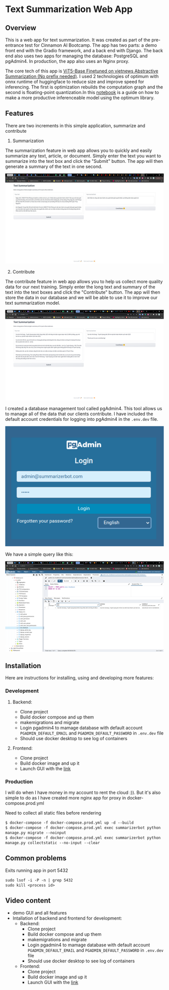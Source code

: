 # Text Summarization Web App

## Overview

This is a web app for text summarization. It was created as part of the pre-entrance test for Cinnamon AI Bootcamp. The app has two parts: a demo front end with the Gradio framework, and a back end with Django. The back end also uses two apps for managing the database: PostgreSQL and pgAdmin4. In production, the app also uses an Nginx proxy.

The core tech of this app is [ViT5-Base Finetuned on vietnews Abstractive Summarization (No prefix needed)](https://huggingface.co/VietAI/vit5-base-vietnews-summarization). I used 2 technologies of optimum with onnx runtime of huggingface to reduce size and improve speed for inferencing. The first is optimization  rebuilds the computation graph and the second is floating-point quantization.In this [notebook](app/bot/model/onnx.ipynb) is a guide on how to make a more productive inferenceable model using the optimum library.

## Features
There are two increments in this simple application, summarize and contribute

1. Summarization

The summarization feature in web app allows you to quickly and easily summarize any text, article, or document. Simply enter the text you want to summarize into the text box and click the "Submit" button. The app will then generate a summary of the text in one second.

![Image demo summarize](docs/images/summarize.jpg)

2. Contribute

The contribute feature in web app allows you to help us collect more quality data for our next training. Simply enter the long text and summary of the text into the text boxes and click the "Contribute" button. The app will then store the data in our database and we will be able to use it to improve our text summarization model.

![Image demo contribute](docs/images/contribute.png)

I created a database management tool called pgAdmin4. This tool allows us to manage all of the data that our clients contribute. I have included the default account credentials for logging into pgAdmin4 in the `.env.dev` file. 

![Image](docs/images/login-pgadmin.png)

We have a simple query like this:

![Contributed data](docs/images/database.png)


## Installation
Here are instructions for installing, using and developing more features:
### Development
1. Backend:
    - Clone project
    - Build docker compose and up them 
    - makemigrations and migrate
    - Login pgadmin4 to mamage database with default account `PGADMIN_DEFAULT_EMAIL` and `PGADMIN_DEFAULT_PASSWORD` in `.env.dev` file
    - Should use docker desktop to see log of containers


2. Frontend:
    - Clone project 
    - Build docker image and up it
    - Launch GUI with the [link](http://127.0.0.1:7860/)

### Production
I will do when I have money in my account to rent the cloud :)). But it's also simple to do as I have created more nginx app for proxy in docker-compose.prod.yml

Need to collect all static files before rendering
```
$ docker-compose -f docker-compose.prod.yml up -d --build
$ docker-compose -f docker-compose.prod.yml exec summarizerbot python manage.py migrate --noinput
$ docker-compose -f docker-compose.prod.yml exec summarizerbot python manage.py collectstatic --no-input --clear
```

## Common problems
Exits running app in port 5432
```
sudo lsof -i -P -n | grep 5432
sudo kill <process id>
```

## Video content
- demo GUI and all features
- Intallation of backend and frontend for development:
    - Backend:
        - Clone project
        - Build docker compose and up them 
        - makemigrations and migrate
        - Login pgadmin4 to mamage database with default account `PGADMIN_DEFAULT_EMAIL` and `PGADMIN_DEFAULT_PASSWORD` in `.env.dev` file
        - Should use docker desktop to see log of containers
    - Frontend:
        - Clone project 
        - Build docker image and up it
        - Launch GUI with the [link](http://127.0.0.1:7860/)







